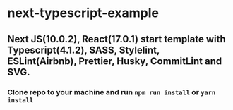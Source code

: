 # next-typescript-example
## Next JS(10.0.2), React(17.0.1) start template with Typescript(4.1.2), SASS, Stylelint, ESLint(Airbnb), Prettier, Husky, CommitLint and SVG.
### Clone repo to your machine and run `npm run install` or `yarn install`
